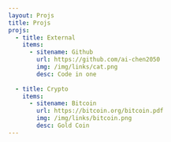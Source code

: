 ```yaml
---
layout: Projs
title: Projs
projs:
  - title: External 
    items:
      - sitename: Github
        url: https://github.com/ai-chen2050
        img: /img/links/cat.png
        desc: Code in one
      
  - title: Crypto
    items:
      - sitename: Bitcoin
        url: https://bitcoin.org/bitcoin.pdf
        img: /img/links/bitcoin.png
        desc: Gold Coin
---
```

